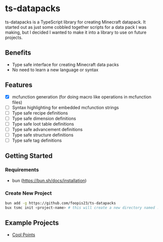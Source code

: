 # ts-datapacks

ts-datapacks is a TypeScript library for creating Minecraft datapack. It started out as just some cobbled together scripts for a data pack I was making, but I decided I wanted to make it into a library to use on future projects.

## Benefits

- Type safe interface for creating Minecraft data packs
- No need to learn a new language or syntax

## Features

- [x] mcfunction generation (for doing macro like operations in mcfunction files)
- [ ] Syntax highlighting for embedded mcfunction strings
- [ ] Type safe recipe definitions
- [ ] Type safe dimension definitions
- [ ] Type safe loot table definitions
- [ ] Type safe advancement definitions
- [ ] Type safe structure definitions
- [ ] Type safe tag definitions

## Getting Started

### Requirements

- bun (https://bun.sh/docs/installation)

### Create New Project

```bash
bun add -g https://github.com/foopis23/ts-datapacks
bux tsmc init <project-name> # this will create a new directory named ./<project-name> and create the initial project in there
```

## Example Projects
- [Cool Points](https://github.com/foopis23/cool-points)